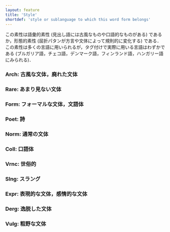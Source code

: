 ```yaml
---
layout: feature
title: 'Style'
shortdef: 'style or sublanguage to which this word form belongs'
---
```


この素性は語彙的素性 (見出し語には古風なものや口語的なものがある) であるか，形態的素性 (屈折パタンが方言や文体によって規則的に変化する) である．この素性は多くの言語に用いられるが，タグ付けで実際に用いる言語はわずかである (ブルガリア語，チェコ語，デンマーク語，フィンランド語，ハンガリー語にみられる)．

### Arch: 古風な文体，廃れた文体

### Rare: あまり見ない文体

### Form: フォーマルな文体，文語体

### Poet: 詩

### Norm: 通常の文体

### Coll: 口語体

### Vrnc: 世俗的

### Slng: スラング

### Expr: 表現的な文体，感情的な文体

### Derg: 逸脱した文体

### Vulg: 粗野な文体
